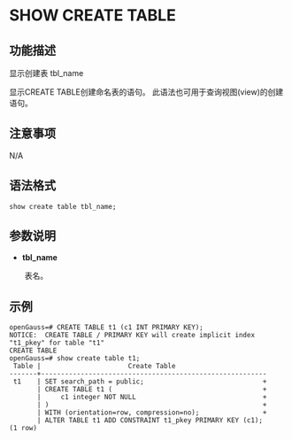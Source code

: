 # SHOW CREATE TABLE<a name="ZH-CN_TOPIC_0289900448"></a>

## 功能描述<a name="zh-cn_topic_0283137542_zh-cn_topic_0237122167_zh-cn_topic_0059778902_s86b6c9741c7741d3976c5e358e8d5486"></a>

显示创建表 tbl_name

显示CREATE TABLE创建命名表的语句。 此语法也可用于查询视图(view)的创建语句。

## 注意事项<a name="zh-cn_topic_0283137542_zh-cn_topic_0237122167_zh-cn_topic_0059778902_sdd2da7fe44624eb99ee77013ff96c6bd"></a>

N/A

## 语法格式<a name="zh-cn_topic_0283137542_zh-cn_topic_0237122167_zh-cn_topic_0059778902_se242be9719f44731b261539dbd42d7b9"></a>

```
show create table tbl_name;
```

## 参数说明<a name="zh-cn_topic_0283137542_zh-cn_topic_0237122167_zh-cn_topic_0059778902_s06dfa4f09bfd4e0d9826a80e6a91b0a6"></a>

- **tbl_name**

    ​ 表名。

## 示例<a name="zh-cn_topic_0283137542_zh-cn_topic_0237122167_zh-cn_topic_0059778902_sfff14489321642278317cf06cd89810d"></a>

```
openGauss=# CREATE TABLE t1 (c1 INT PRIMARY KEY);
NOTICE:  CREATE TABLE / PRIMARY KEY will create implicit index "t1_pkey" for table "t1"
CREATE TABLE
openGauss=# show create table t1;
 Table |                      Create Table                       
-------+---------------------------------------------------------
 t1    | SET search_path = public;                              +
       | CREATE TABLE t1 (                                      +
       |     c1 integer NOT NULL                                +
       | )                                                      +
       | WITH (orientation=row, compression=no);                +
       | ALTER TABLE t1 ADD CONSTRAINT t1_pkey PRIMARY KEY (c1);
(1 row)
```

